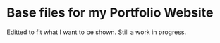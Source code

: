 # Base files for my Portfolio Website

Editted to fit what I want to be shown. Still a work in progress.